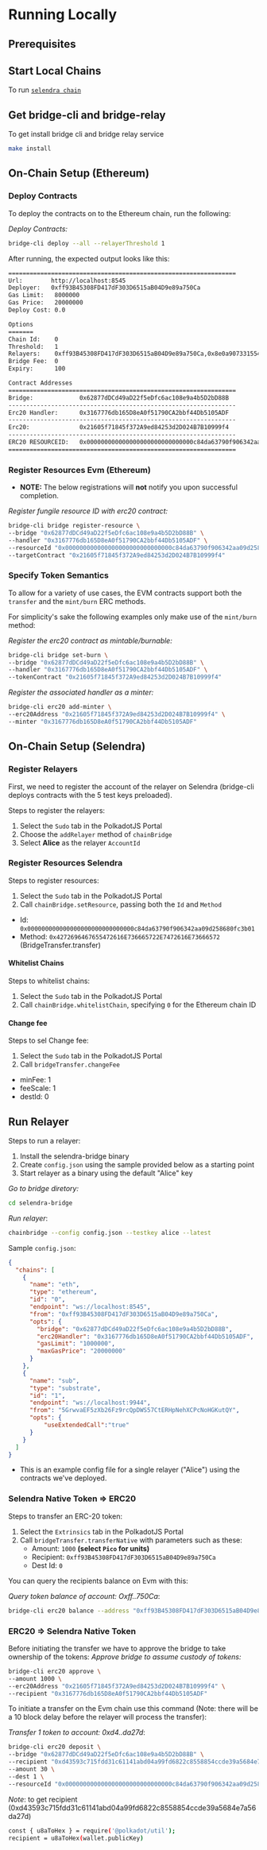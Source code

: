 # Running Locally
## Prerequisites

## Start Local Chains

To run [`selendra chain`](https://github.com/selendra/selendra-chain/blob/main/README.md)


## Get bridge-cli and bridge-relay
To get install bridge cli and bridge relay service

```sh
make install
```

## On-Chain Setup (Ethereum)
### Deploy Contracts

To deploy the contracts on to the Ethereum chain, run the following:

_Deploy Contracts:_
```bash
bridge-cli deploy --all --relayerThreshold 1
```

After running, the expected output looks like this:
```bash
================================================================
Url:        http://localhost:8545
Deployer:   0xff93B45308FD417dF303D6515aB04D9e89a750Ca
Gas Limit:   8000000
Gas Price:   20000000
Deploy Cost: 0.0

Options
=======
Chain Id:    0
Threshold:   1
Relayers:    0xff93B45308FD417dF303D6515aB04D9e89a750Ca,0x8e0a907331554AF72563Bd8D43051C2E64Be5d35,0x24962717f8fA5BA3b931bACaF9ac03924EB475a0,0x148FfB2074A9e59eD58142822b3eB3fcBffb0cd7,0x4CEEf6139f00F9F4535Ad19640Ff7A0137708485
Bridge Fee:  0
Expiry:      100

Contract Addresses
================================================================
Bridge:             0x62877dDCd49aD22f5eDfc6ac108e9a4b5D2bD88B
----------------------------------------------------------------
Erc20 Handler:      0x3167776db165D8eA0f51790CA2bbf44Db5105ADF
----------------------------------------------------------------
Erc20:              0x21605f71845f372A9ed84253d2D024B7B10999f4
----------------------------------------------------------------
ERC20 RESOURCEID:   0x000000000000000000000000000000c84da63790f906342aa09d258680fc3b01
================================================================
```

### Register Resources Evm (Ethereum)

* **NOTE:** The below registrations will **not** notify you upon successful completion.

_Register fungile resource ID with erc20 contract:_
```bash
bridge-cli bridge register-resource \
--bridge "0x62877dDCd49aD22f5eDfc6ac108e9a4b5D2bD88B" \
--handler "0x3167776db165D8eA0f51790CA2bbf44Db5105ADF" \
--resourceId "0x000000000000000000000000000000c84da63790f906342aa09d258680fc3b01" \
--targetContract "0x21605f71845f372A9ed84253d2D024B7B10999f4"
```

### Specify Token Semantics

To allow for a variety of use cases, the EVM contracts support both the `transfer` and the `mint/burn` ERC methods.

For simplicity's sake the following examples only make use of the  `mint/burn` method:

_Register the erc20 contract as mintable/burnable:_
```bash
bridge-cli bridge set-burn \
--bridge "0x62877dDCd49aD22f5eDfc6ac108e9a4b5D2bD88B" \
--handler "0x3167776db165D8eA0f51790CA2bbf44Db5105ADF" \
--tokenContract "0x21605f71845f372A9ed84253d2D024B7B10999f4"
```
_Register the associated handler as a minter:_
```bash
bridge-cli erc20 add-minter \
--erc20Address "0x21605f71845f372A9ed84253d2D024B7B10999f4" \
--minter "0x3167776db165D8eA0f51790CA2bbf44Db5105ADF"
```

## On-Chain Setup (Selendra)

### Register Relayers

First, we need to register the account of the relayer on Selendra (bridge-cli deploys contracts with the 5 test keys preloaded). 

Steps to register the relayers:

1. Select the `Sudo` tab in the PolkadotJS Portal
2. Choose the `addRelayer` method of `chainBridge`
3. Select **Alice** as the relayer `AccountId`

### Register Resources Selendra

Steps to register resources:

1. Select the `Sudo` tab in the PolkadotJS Portal
2. Call `chainBridge.setResource`, passing both the `Id` and `Method` 
- Id: `0x000000000000000000000000000000c84da63790f906342aa09d258680fc3b01`
- Method: `0x4272696467655472616E736665722E7472616E73666572` (BridgeTransfer.transfer)

#### Whitelist Chains

Steps to whitelist chains:

1. Select the `Sudo` tab in the PolkadotJS Portal
2. Call `chainBridge.whitelistChain`, specifying `0` for the Ethereum chain ID

#### Change fee

Steps to sel Change fee:

1. Select the `Sudo` tab in the PolkadotJS Portal
2. Call `bridgeTransfer.changeFee`
- minFee: 1
- feeScale: 1
- destId: 0

## Run Relayer

Steps to run a relayer:

1. Install the selendra-bridge binary
2. Create `config.json` using the sample provided below as a starting point
3. Start relayer as a binary using the default "Alice" key


_Go to bridge diretory:_
```bash
cd selendra-bridge
```
_Run relayer_:
```bash
chainbridge --config config.json --testkey alice --latest
```

Sample `config.json`:
```json
{
  "chains": [
    {
      "name": "eth",
      "type": "ethereum",
      "id": "0",
      "endpoint": "ws://localhost:8545",
      "from": "0xff93B45308FD417dF303D6515aB04D9e89a750Ca",
      "opts": {
        "bridge": "0x62877dDCd49aD22f5eDfc6ac108e9a4b5D2bD88B",
        "erc20Handler": "0x3167776db165D8eA0f51790CA2bbf44Db5105ADF",
        "gasLimit": "1000000",
        "maxGasPrice": "20000000"
      }
    },
    {
      "name": "sub",
      "type": "substrate",
      "id": "1",
      "endpoint": "ws://localhost:9944",
      "from": "5GrwvaEF5zXb26Fz9rcQpDWS57CtERHpNehXCPcNoHGKutQY",
      "opts": {
          "useExtendedCall":"true"
      }
    }
  ]
}
```
- This is an example config file for a single relayer ("Alice") using the contracts we've deployed.

### Selendra Native Token ⇒ ERC20

Steps to transfer an ERC-20 token:

1. Select the `Extrinsics` tab in the PolkadotJS Portal
2. Call `bridgeTransfer.transferNative` with parameters such as these:
    - Amount: `1000` **(select `Pico` for units)**
    - Recipient: `0xff93B45308FD417dF303D6515aB04D9e89a750Ca`
    - Dest Id: `0`

You can query the recipients balance on Evm with this:

_Query token balance of account: Oxff..750Ca_:
```bash
bridge-cli erc20 balance --address "0xff93B45308FD417dF303D6515aB04D9e89a750Ca"
```

### ERC20 ⇒ Selendra Native Token

Before initiating the transfer we have to approve the bridge to take ownership of the tokens:
_Approve bridge to assume custody of tokens:_
```bash
bridge-cli erc20 approve \
--amount 1000 \
--erc20Address "0x21605f71845f372A9ed84253d2D024B7B10999f4" \
--recipient "0x3167776db165D8eA0f51790CA2bbf44Db5105ADF"
```
To initiate a transfer on the Evm chain use this command (Note: there will be a 10 block delay before the relayer will process the transfer):

_Transfer 1 token to account: 0xd4..da27d_:
```bash
bridge-cli erc20 deposit \
--bridge "0x62877dDCd49aD22f5eDfc6ac108e9a4b5D2bD88B" \
--recipient "0xd43593c715fdd31c61141abd04a99fd6822c8558854ccde39a5684e7a56da27d" \
--amount 30 \
--dest 1 \
--resourceId "0x000000000000000000000000000000c84da63790f906342aa09d258680fc3b01"
```

_Note_: to get recipient (0xd43593c715fdd31c61141abd04a99fd6822c8558854ccde39a5684e7a56da27d)
```bash
const { u8aToHex } = require('@polkadot/util');
recipient = u8aToHex(wallet.publicKey)
```
